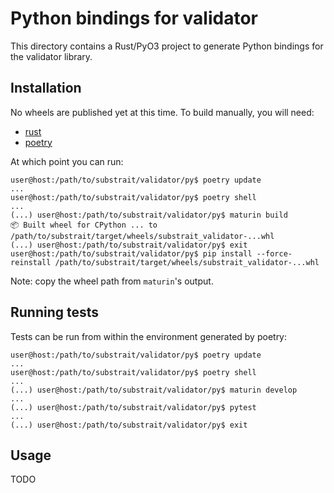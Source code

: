 # Python bindings for validator

This directory contains a Rust/PyO3 project to generate Python bindings for the
validator library.

## Installation

No wheels are published yet at this time. To build manually, you will need:

 - [rust](https://www.rust-lang.org/tools/install)
 - [poetry](https://python-poetry.org/)

At which point you can run:

```console
user@host:/path/to/substrait/validator/py$ poetry update
...
user@host:/path/to/substrait/validator/py$ poetry shell
...
(...) user@host:/path/to/substrait/validator/py$ maturin build
📦 Built wheel for CPython ... to /path/to/substrait/target/wheels/substrait_validator-...whl
(...) user@host:/path/to/substrait/validator/py$ exit
user@host:/path/to/substrait/validator/py$ pip install --force-reinstall /path/to/substrait/target/wheels/substrait_validator-...whl
```

Note: copy the wheel path from `maturin`'s output.

## Running tests

Tests can be run from within the environment generated by poetry:

```console
user@host:/path/to/substrait/validator/py$ poetry update
...
user@host:/path/to/substrait/validator/py$ poetry shell
...
(...) user@host:/path/to/substrait/validator/py$ maturin develop
...
(...) user@host:/path/to/substrait/validator/py$ pytest
...
(...) user@host:/path/to/substrait/validator/py$ exit
```


## Usage

TODO
